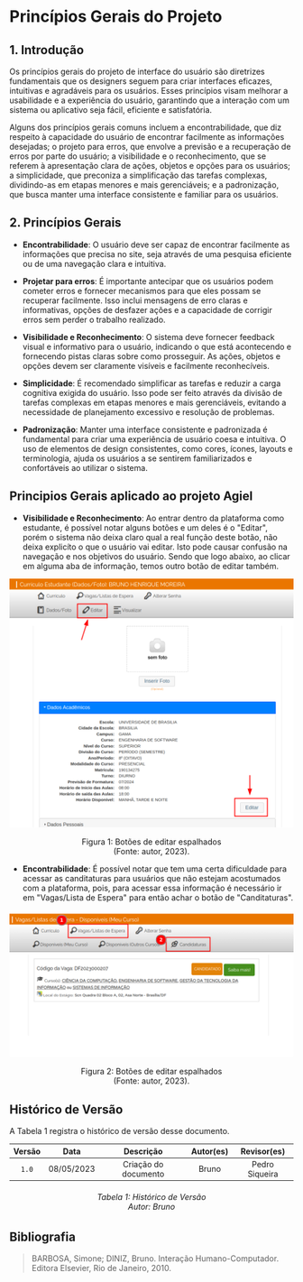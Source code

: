 # Princípios Gerais do Projeto

## 1. Introdução

Os princípios gerais do projeto de interface do usuário são diretrizes fundamentais que os designers seguem para criar interfaces eficazes, intuitivas e agradáveis para os usuários. Esses princípios visam melhorar a usabilidade e a experiência do usuário, garantindo que a interação com um sistema ou aplicativo seja fácil, eficiente e satisfatória.

Alguns dos princípios gerais comuns incluem a encontrabilidade, que diz respeito à capacidade do usuário de encontrar facilmente as informações desejadas; o projeto para erros, que envolve a previsão e a recuperação de erros por parte do usuário; a visibilidade e o reconhecimento, que se referem à apresentação clara de ações, objetos e opções para os usuários; a simplicidade, que preconiza a simplificação das tarefas complexas, dividindo-as em etapas menores e mais gerenciáveis; e a padronização, que busca manter uma interface consistente e familiar para os usuários.

## 2. Princípios Gerais

- **Encontrabilidade**: O usuário deve ser capaz de encontrar facilmente as informações que precisa no site, seja através de uma pesquisa eficiente ou de uma navegação clara e intuitiva.

- **Projetar para erros**: É importante antecipar que os usuários podem cometer erros e fornecer mecanismos para que eles possam se recuperar facilmente. Isso inclui mensagens de erro claras e informativas, opções de desfazer ações e a capacidade de corrigir erros sem perder o trabalho realizado.

- **Visibilidade e Reconhecimento**: O sistema deve fornecer feedback visual e informativo para o usuário, indicando o que está acontecendo e fornecendo pistas claras sobre como prosseguir. As ações, objetos e opções devem ser claramente visíveis e facilmente reconhecíveis.

- **Simplicidade**: É recomendado simplificar as tarefas e reduzir a carga cognitiva exigida do usuário. Isso pode ser feito através da divisão de tarefas complexas em etapas menores e mais gerenciáveis, evitando a necessidade de planejamento excessivo e resolução de problemas.

- **Padronização**: Manter uma interface consistente e padronizada é fundamental para criar uma experiência de usuário coesa e intuitiva. O uso de elementos de design consistentes, como cores, ícones, layouts e terminologia, ajuda os usuários a se sentirem familiarizados e confortáveis ao utilizar o sistema.

## Principios Gerais aplicado ao projeto Agiel

-  **Visibilidade e Reconhecimento**: Ao entrar dentro da plataforma como estudante, é possível notar alguns botões e um deles é o "Editar", porém o sistema não deixa claro qual a real função deste botão, não deixa explicíto o que o usuário vai editar. Isto pode causar confusão na navegação e nos objetivos do usuário. Sendo que logo abaixo, ao clicar em alguma aba de informação, temos outro botão de editar também.

![Botões de editar espalhados](../assets/botao-editar.png)

<div style="text-align: center">
<p> Figura 1:  Botões de editar espalhados<br/> (Fonte: autor, 2023).</p>
</div>


- **Encontrabilidade**: É possível notar que tem uma certa dificuldade para acessar as canditaturas para usuários que não estejam acostumados com a plataforma, pois, para acessar essa informação é necessário ir em "Vagas/Lista de Espera" para então achar o botão de "Canditaturas".

![Botão de candidatura escondido](../assets/botao-candidatar.png)

<div style="text-align: center">
<p> Figura 2:  Botões de editar espalhados<br/> (Fonte: autor, 2023).</p>
</div>

## **Histórico de Versão**
A Tabela 1 registra o histórico de versão desse documento.

| Versão |    Data    |      Descrição       | Autor(es) |  Revisor(es)   |
|:------:|:----------:|:--------------------:|:---------:|:--------------:|
| `1.0`  | 08/05/2023 | Criação do documento |   Bruno   | Pedro Siqueira |

<h6 align = "center"> Tabela 1: Histórico de Versão
<br> Autor: Bruno </h6>

## Bibliografia

> BARBOSA, Simone; DINIZ, Bruno. Interação Humano-Computador. Editora Elsevier, Rio de Janeiro, 2010.
